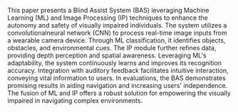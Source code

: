 This paper presents a Blind Assist System (BAS) leveraging Machine Learning (ML) and Image Processing (IP) techniques
to enhance the autonomy and safety of visually impaired individuals. The system utilizes a convolutionalneural network 
(CNN) to process real-time image inputs from a wearable camera device. Through ML classification, it identifies objects, 
obstacles, and environmental cues. The IP module further refines data, providing depth perception and spatial awareness. 
Leveraging ML's adaptability, the system continuously learns and improves its recognition accuracy. Integration with 
auditory feedback facilitates intuitive interaction, conveying vital information to users. In evaluations, the BAS demonstrates 
promising results in aiding navigation and increasing users' independence. The fusion of ML and IP offers a robust solution
for empowering the visually impaired in navigating complex environments.
